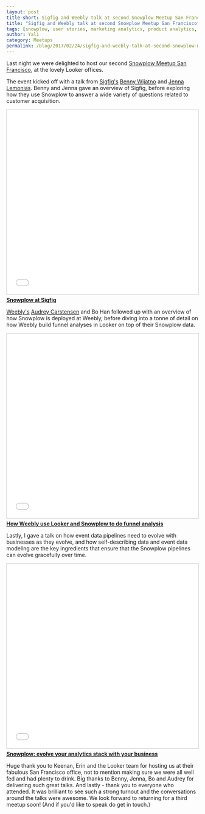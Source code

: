 ```yaml
---
layout: post
title-short: Sigfig and Weebly talk at second Snowplow Meetup San Francisco
title: "Sigfig and Weebly talk at second Snowplow Meetup San Francisco"
tags: [snowplow, user stories, marketing analytics, product analytics, funnels, evolving data pipelines]
author: Yali
category: Meetups
permalink: /blog/2017/02/24/sigfig-and-weebly-talk-at-second-snowplow-meetup-san-francisco/
---
```


Last night we were delighted to host our second [Snowplow Meetup San Francisco][sf-meetup], at the lovely Looker offices.

The event kicked off with a talk from [Sigfig's][sigfig] [Benny Wijatno][benny] and [Jenna Lemonias][jenna]. Benny and Jenna gave an overview of Sigfig, before exploring how they use Snowplow to answer a wide variety of questions related to customer acquisition.

<div class="iframe-container">
    <iframe src="//www.slideshare.net/slideshow/embed_code/key/eMBm00coFumC1C" width="595" height="485" frameborder="0" marginwidth="0" marginheight="0" scrolling="no" style="border:1px solid #CCC; border-width:1px; margin-bottom:5px; max-width: 100%;" allowfullscreen>     </iframe>
</div> <div style="margin-bottom:5px"> <strong> <a href="//www.slideshare.net/yalisassoon/snowplow-at-sigfig" title="Snowplow at Sigfig" target="_blank">Snowplow at Sigfig</a> </strong> </div>

<!--more-->

[Weebly's][weebly] [Audrey Carstensen][audrey] and Bo Han followed up with an overview of how Snowplow is deployed at Weebly, before diving into a tonne of detail on how Weebly build funnel analyses in Looker on top of their Snowplow data.

<div class="iframe-container">
    <iframe src="//www.slideshare.net/slideshow/embed_code/key/cLNqTUq29WAG2" width="595" height="485" frameborder="0" marginwidth="0" marginheight="0" scrolling="no" style="border:1px solid #CCC; border-width:1px; margin-bottom:5px; max-width: 100%;" allowfullscreen>     </iframe>
</div> <div style="margin-bottom:5px"> <strong> <a href="//www.slideshare.net/yalisassoon/how-weebly-use-looker-and-snowplow-to-do-funnel-analysis" title="How Weebly use Looker and Snowplow to do funnel analysis" target="_blank">How Weebly use Looker and Snowplow to do funnel analysis</a> </strong></div>

Lastly, I gave a talk on how event data pipelines need to evolve with businesses as they evolve, and how self-describing data and event data modeling are the key ingredients that ensure that the Snowplow pipelines can evolve gracefully over time.

<div class="iframe-container">
    <iframe src="//www.slideshare.net/slideshow/embed_code/key/h7SzKmhVgsVBa5" width="595" height="485" frameborder="0" marginwidth="0" marginheight="0" scrolling="no" style="border:1px solid #CCC; border-width:1px; margin-bottom:5px; max-width: 100%;" allowfullscreen>     </iframe>
</div> <div style="margin-bottom:5px"> <strong> <a href="//www.slideshare.net/yalisassoon/snowplow-evolve-your-analytics-stack-with-your-business-72525490" title="Snowplow: evolve your analytics stack with your business" target="_blank">Snowplow: evolve your analytics stack with your business</a> </strong> </div>

Huge thank you to Keenan, Erin and the Looker team for hosting us at their fabulous San Francisco office, not to mention making sure we were all well fed and had plenty to drink. Big thanks to Benny, Jenna, Bo and Audrey for delivering such great talks. And lastly - thank you to everyone who attended. It was brilliant to see such a strong turnout and the conversations around the talks were awesome. We look forward to returning for a third meetup soon! (And if you'd like to speak do get in touch.)



[sf-meetup]: https://www.meetup.com/Snowplow-Analytics-San-Francisco/
[sigfig]: https://www.sigfig.com/site/#/home
[benny]: https://www.linkedin.com/in/bennywijatno/
[jenna]: https://www.linkedin.com/in/jenna-lemonias-78932865/
[weebly]: https://www.weebly.com/

[audrey]: https://www.linkedin.com/in/audreycarstensen/
